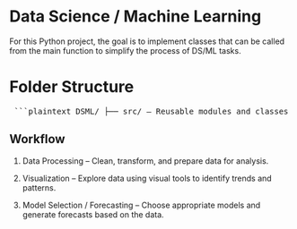 # Data Science / Machine Learning

For this Python project, the goal is to implement classes that can be
called from the main function to simplify the process of DS/ML tasks.


# Folder Structure
<pre> ```plaintext DSML/ ├── src/ – Reusable modules and classes ├── notebooks/ – Exploratory notebooks, EDA, examples ├── data/ – Datasets or data download scripts ├── models/ – Saved models (e.g., `.pkl`, `.pt`) ├── tests/ – Unit tests ├── requirements.txt – List of dependencies ├── pyproject.toml – (Optional) Project configuration ├── README.md – Project overview and instructions └── LICENSE – Licensing information ``` </pre>


## Workflow

1. Data Processing – Clean, transform, and prepare data for analysis.

2. Visualization – Explore data using visual tools to identify trends and patterns.

3. Model Selection / Forecasting – Choose appropriate models and generate forecasts based on the data.

